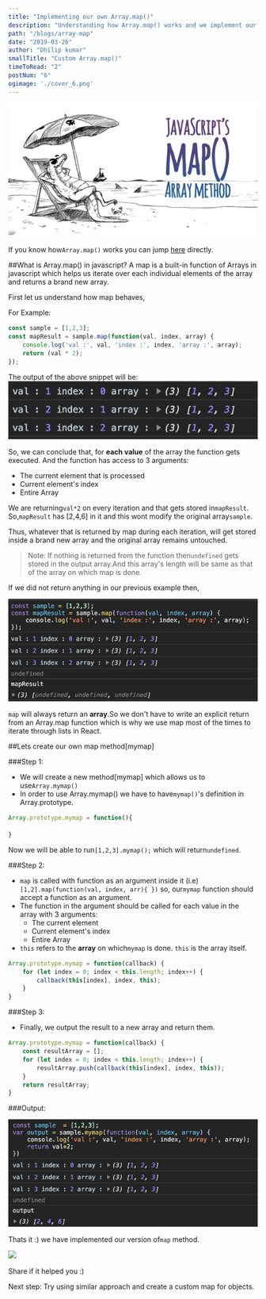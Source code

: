 ```yaml
---
title: "Implementing our own Array.map()"
description: "Understanding how Array.map() works and we implement our version of map"
path: "/blogs/array-map"
date: "2019-03-26"
author: "Dhilip kumar"
smallTitle: "Custom Array.map()"
timeToRead: "2"
postNum: "6"
ogimage: './cover_6.png'
---
```

<img src="./cover_6.png">
<br/>

If you know how`Array.map()` works you can jump [here](#map_implementation) directly.

##What is Array.map() in javascript?
    A map is a built-in function of Arrays in javascript which helps us iterate over each individual elements of the array and returns a brand new array.


First let us understand how map behaves,

For Example:
``` js
const sample = [1,2,3];
const mapResult = sample.map(function(val, index, array) {
    console.log('val :', val, 'index :', index, 'array :', array);
    return (val * 2);
});
```
The output of the above snippet will be:
![](map1.png)


So, we can conclude that, for **each value** of the array the function gets executed. And the function has access to 3 arguments:
* The current element that is processed
* Current element's index
* Entire Array

We are returning`val*2` on every iteration and that gets stored in`mapResult`.
So,`mapResult` has [2,4,6] in it and this wont modify the original array`sample`.

Thus, whatever that is returned by map during each iteration, will get stored inside a brand new array and the original array remains untouched.

> Note: If nothing is returned from the function then`undefined` gets stored in the output array.And this array's length will be same as that of the array on which map is done.

If we did not return anything in our previous example then,

![](map2.png)

`map` will always return an **array**.So we don't have to write an explicit return from an Array.map function which is why we use map most of the times to iterate through lists in React.

##<a name="map_implementation"></a>Lets create our own map method[mymap]

###Step 1:
* We will create a new method[mymap] which allows us to use`Array.mymap()`
* In order to use Array.mymap() we have to have`mymap()`'s definition in Array.prototype.

``` js
Array.prototype.mymap = function(){

}
```
Now we will be able to run`[1,2,3].mymap();` which will return`undefined`.

###Step 2:
* `map` is called with function as an argument inside it (i.e) `[1,2].map(function(val, index, arr){ })` so, our`mymap` function should accept a function as an argument.
* The function in the argument should be called for each value in the array with 3 arguments:
    * The current element
    * Current element's index
    * Entire Array
* `this` refers to the **array** on which`mymap` is done. `this` is the array itself.

``` js
Array.prototype.mymap = function(callback) {
    for (let index = 0; index < this.length; index++) {
        callback(this[index], index, this);
    }
}
```
###Step 3:
* Finally, we output the result to a new array and return them.

``` js
Array.prototype.mymap = function(callback) {
    const resultArray = [];
    for (let index = 0; index < this.length; index++) {
        resultArray.push(callback(this[index], index, this));
    }
    return resultArray;
}
```
###Output:

![](map3.png)

Thats it :) we have implemented our version of`map` method.

![](https://media.giphy.com/media/2HMUYBYrhg4Gk/giphy.gif)

Share if it helped you :)

Next step: Try using similar approach and create a custom map for objects.
